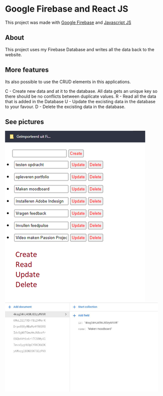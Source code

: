 # Google Firebase and React JS

This project was made with [Google Firebase](https://console.firebase.google.com/?pli=1) and [Javascript JS](https://reactjs.org/)

## About

This project uses my Firebase Database and writes all the data back to the website. 

## More features


Its also possible to use the CRUD elements in this applications.

C - Create new data and at it to the database. All data gets an unique key so there should be no conflicts between duplicate values.
R - Read all the data that is added in the Database
U - Update the excisting data in the database to your favour. 
D - Delete the excisting data in the database.

## See pictures


![](crudpreview1.png)
![](crudpreview2.png)
